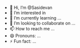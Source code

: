 - 👋 Hi, I’m @Sasidevan
- 👀 I’m interested in 
- 🌱 I’m currently learning ...
- 💞️ I’m looking to collaborate on ...
- 📫 How to reach me ...
- 😄 Pronouns: ...
- ⚡ Fun fact: ...

<!---
Sasidevan/Sasidevan is a ✨ special ✨ repository because its `README.md` (this file) appears on your GitHub profile.
You can click the Preview link to take a look at your changes.
--->
